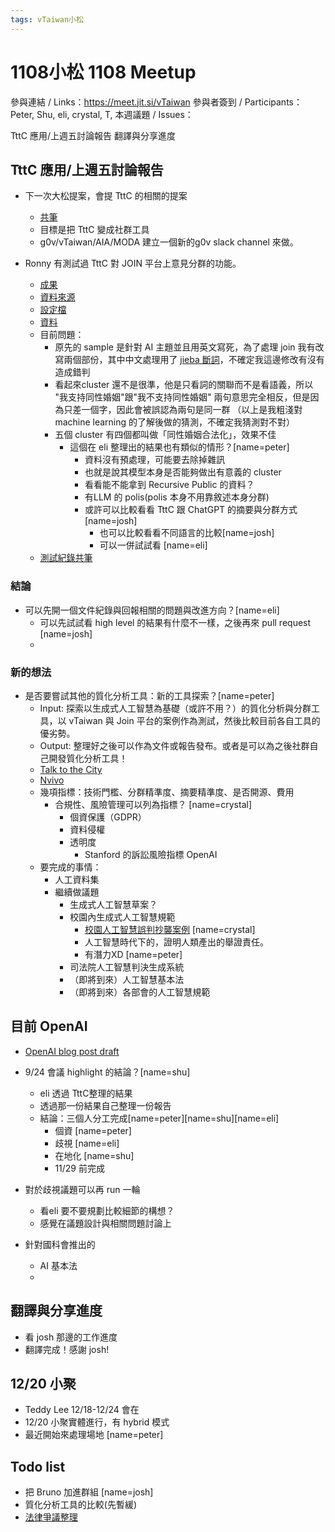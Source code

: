 ```yaml
---
tags: vTaiwan小松
---
```

# 1108小松 1108 Meetup 
參與連結 / Links：https://meet.jit.si/vTaiwan
參與者簽到 / Participants：Peter, Shu, eli, crystal, T,
本週議題 / Issues：

TttC 應用/上週五討論報告
翻譯與分享進度


## TttC 應用/上週五討論報告
- 下一次大松提案，會提 TttC 的相關的提案
    - [共筆](https://g0v.hackmd.io/@Pno233SAS8G5UfL5OvSRmA/H1OqH1zQ6)
    - 目標是把 TttC 變成社群工具
    - g0v/vTaiwan/AIA/MODA 建立一個新的g0v slack channel 來做。

- Ronny 有測試過 TttC 對 JOIN 平台上意見分群的功能。
    - [成果](https://ronnywang.github.io/tttc-join-test/report3/)
    - [資料來源](https://join.gov.tw/policies/detail/ce9a5e5f-85ab-4cac-9c8d-cf2e5206ea7c)
    - [設定檔](https://github.com/ronnywang/tttc-join-test/blob/gh-pages/example-join.json)
    - [資料](https://github.com/ronnywang/tttc-join-test/blob/gh-pages/example-join.csv)
    - 目前問題：
        - 原先的 sample 是針對 AI 主題並且用英文寫死，為了處理 join 我有改寫兩個部份，其中中文處理用了 [jieba 斷詞](https://github.com/ronnywang/tttc-join-test/blob/gh-pages/clustering.py)，不確定我這邊修改有沒有造成錯判
        - 看起來cluster 還不是很準，他是只看詞的關聯而不是看語義，所以 "我支持同性婚姻"跟"我不支持同性婚姻" 兩句意思完全相反，但是因為只差一個字，因此會被誤認為兩句是同一群 （以上是我粗淺對 machine learning 的了解後做的猜測，不確定我猜測對不對）
        - 五個 cluster 有四個都叫做「同性婚姻合法化」，效果不佳
            - 這個在 eli 整理出的結果也有類似的情形？[name=peter]
                - 資料沒有預處理，可能要去除掉雜訊
                - 也就是說其模型本身是否能夠做出有意義的 cluster
                - 看看能不能拿到 Recursive Public 的資料？
                - 有LLM 的 polis(polis 本身不用靠敘述本身分群) 
                - 或許可以比較看看 TttC 跟 ChatGPT 的摘要與分群方式 [name=josh]
                    - 也可以比較看看不同語言的比較[name=josh]
                    - 可以一併試試看 [name=eli]
    - [測試紀錄共筆](https://g0v.hackmd.io/EMMTcvJRRdG1TbxL7gHrNw)

### 結論
- 可以先開一個文件紀錄與回報相關的問題與改進方向？[name=eli]
    - 可以先試試看 high level 的結果有什麼不一樣，之後再來 pull request [name=josh]
    - 

### 新的想法
- 是否要嘗試其他的質化分析工具：新的工具探索？[name=peter]
    - Input: 探索以生成式人工智慧為基礎（或許不用？）的質化分析與分群工具，以 vTaiwan 與 Join 平台的案例作為測試，然後比較目前各自工具的優劣勢。
    - Output: 整理好之後可以作為文件或報告發布。或者是可以為之後社群自己開發質化分析工具！
    - [Talk to the City](https://github.com/AIObjectives/talk-to-the-city-reports)
    - [Nvivo](https://lumivero.com/products/nvivo/)
    - 幾項指標：技術門檻、分群精準度、摘要精準度、是否開源、費用
        - 合規性、風險管理可以列為指標？ [name=crystal]
            - 個資保護（GDPR）
            - 資料侵權
            - 透明度
                - Stanford 的訴訟風險指標 OpenAI 
    - 要完成的事情：
        - 人工資料集
        - 繼續做議題
            - 生成式人工智慧草案？
            - 校園內生成式人工智慧規範
                - [校園人工智慧誤判抄襲案例](https://www.facebook.com/photo?fbid=10168561071105694&set=a.10150632405965694) [name=crystal]
                - 人工智慧時代下的，證明人類產出的舉證責任。
                - 有潛力XD [name=peter]
            - 司法院人工智慧判決生成系統
            - （即將到來）人工智慧基本法
            - （即將到來）各部會的人工智慧規範



## 目前 OpenAI 
- [OpenAI blog post draft](https://docs.google.com/document/d/1vIWrtpoTxplxyckil5akKNTyRa6d42XgltWpSyZ7Jt4/edit)
- 9/24 會議 highlight 的結論？[name=shu]
    - eli 透過 TttC整理的結果
    - 透過那一份結果自己整理一份報告
    - 結論：三個人分工完成[name=peter][name=shu][name=eli]
        - 個資 [name=peter]
        - 歧視 [name=eli] 
        - 在地化 [name=shu]
        - 11/29 前完成

- 對於歧視議題可以再 run 一輪
    - 看eli 要不要規劃比較細節的構想？
    - 感覺在議題設計與相關問題討論上

- 針對國科會推出的
    - AI 基本法
    - 

## 翻譯與分享進度
- 看 josh 那邊的工作進度
- 翻譯完成！感謝 josh!

## 12/20 小聚
- Teddy Lee 12/18-12/24 會在
- 12/20 小聚實體進行，有 hybrid 模式
- 最近開始來處理場地 [name=peter]

## Todo list
- 把 Bruno 加進群組 [name=josh]
- 質化分析工具的比較(先暫緩)
- [法律爭議整理](https://docs.google.com/spreadsheets/d/1eOShGFv5BX9obg4utTorEcq4odFtIhEqUtejYbiHjpU/edit?usp=sharing)